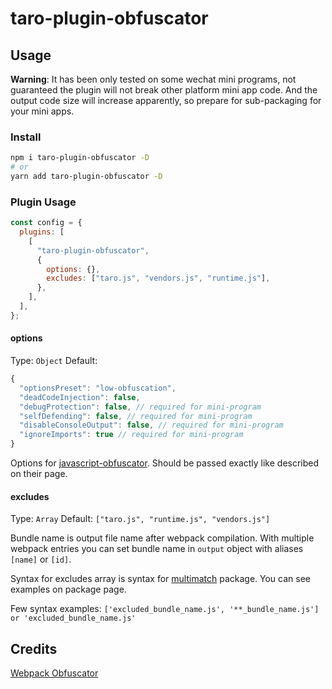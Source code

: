 # taro-plugin-obfuscator

## Usage

**Warning**: It has been only tested on some wechat mini programs, not guaranteed the plugin will not break other platform mini app code. And the output code size will increase apparently, so prepare for sub-packaging for your mini apps.

### Install

```sh
npm i taro-plugin-obfuscator -D
# or
yarn add taro-plugin-obfuscator -D
```

### Plugin Usage

```js
const config = {
  plugins: [
    [
      "taro-plugin-obfuscator",
      {
        options: {},
        excludes: ["taro.js", "vendors.js", "runtime.js"],
      },
    ],
  ],
};
```

#### options

Type: `Object`
Default:

```js
{
  "optionsPreset": "low-obfuscation",
  "deadCodeInjection": false,
  "debugProtection": false, // required for mini-program
  "selfDefending": false, // required for mini-program
  "disableConsoleOutput": false, // required for mini-program
  "ignoreImports": true // required for mini-program
}
```

Options for [javascript-obfuscator](https://github.com/javascript-obfuscator/javascript-obfuscator). Should be passed exactly like described on their page.

#### excludes

Type: `Array` Default: `["taro.js", "runtime.js", "vendors.js"]`

Bundle name is output file name after webpack compilation. With multiple webpack entries you can set bundle name in `output` object with aliases `[name]` or `[id]`.

Syntax for excludes array is syntax for [multimatch](https://github.com/sindresorhus/multimatch) package. You can see examples on package page.

Few syntax examples: `['excluded_bundle_name.js', '**_bundle_name.js'] or 'excluded_bundle_name.js'`

## Credits

[Webpack Obfuscator](https://github.com/javascript-obfuscator/webpack-obfuscator/blob/master/package.json)
